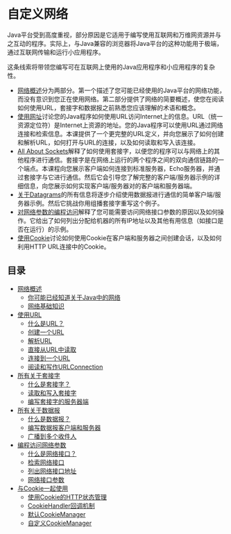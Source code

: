 #   自定义网络
Java平台受到高度重视，部分原因是它适用于编写使用互联网和万维网资源并与之互动的程序。实际上，与Java兼容的浏览器将Java平台的这种功能用于极端，通过互联网传输和运行小应用程序。

这条线索将带领您编写可在互联网上使用的Java应用程序和小应用程序的复杂性。

-   [网络概述](section010100.md)分为两部分。第一个描述了您可能已经使用的Java平台的网络功能，而没有意识到您正在使用网络。第二部分提供了网络的简要概述，使您在阅读如何使用URL，套接字和数据报之前熟悉您应该理解的术语和概念。
-   [使用网址](section010200.md)讨论您的Java程序如何使用URL访问Internet上的信息。URL（统一资源定位符）是Internet上资源的地址。您的Java程序可以使用URL通过网络连接和检索信息。本课提供了一个更完整的URL定义，并向您展示了如何创建和解析URL，如何打开与URL的连接，以及如何读取和写入该连接。
-   [All About Sockets](section010300.md)解释了如何使用套接字，以便您的程序可以与网络上的其他程序进行通信。套接字是在网络上运行的两个程序之间的双向通信链路的一个端点。本课程向您展示客户端如何连接到标准服务器，Echo服务器，并通过套接字与它进行通信。然后它会引导您了解完整的客户端/服务器示例的详细信息，向您展示如何实现客户端/服务器对的客户端和服务器端。
-   [关于Datagrams](section010400.md)的所有信息将逐步介绍使用数据报进行通信的简单客户端/服务器示例。然后它挑战你用组播套接字重写这个例子。
-   [对网络参数的编程访问](section010500.md)解释了您可能需要访问网络接口参数的原因以及如何操作。它给出了如何列出分配给机器的所有IP地址以及其他有用信息（如接口是否在运行）的示例。
-   [使用Cookie](section010600.md)讨论如何使用Cookie在客户端和服务器之间创建会话，以及如何利用HTTP URL连接中的Cookie。

##  目录

-   [网络概述](section010100.md)
    -   [你可能已经知道关于Java中的网络](section010101.md)
    -   [网络基础知识](section010102.md)
-   [使用URL](section010200.md)
    -   [什么是URL？](section010201.md)
    -   [创建一个URL](section010202.md)
    -   [解析URL](section010203.md)
    -   [直接从URL中读取](section010204.md)
    -   [连接到一个URL](section010205.md)
    -   [阅读和写作URLConnection](section010206.md)
-   [所有关于套接字](section010300.md)
    -   [什么是套接字？](section010301.md)
    -   [读取和写入套接字](section010302.md)
    -   [编写套接字的服务器端](section010303.md)
-   [所有关于数据报](section010400.md)
    -   [什么是数据报？](section010401.md)
    -   [编写数据报客户端和服务器](section010402.md)
    -   [广播到多个收件人](section010403.md)
-   [编程访问网络参数](section010500.md)
    -   [什么是网络接口？](section010501.md)
    -   [检索网络接口](section010502.md)
    -   [列出网络接口地址](section010503.md)
    -   [网络接口参数](section010504.md)
-   [与Cookie一起使用](section010600.md)
    -   [使用Cookie的HTTP状态管理](section010601.md)
    -   [CookieHandler回调机制](section010602.md)
    -   [默认CookieManager](section010603.md)
    -   [自定义CookieManager](section010604.md)
